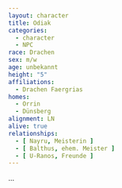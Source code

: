 ```yaml
---
layout: character
title: Odiak
categories:
  - character
  - NPC
race: Drachen
sex: m/w
age: unbekannt
height: "5"
affiliations:
  - Drachen Faergrias
homes:
  - Orrin
  - Dünsberg
alignment: LN
alive: true
relationships:
  - [ Nayru, Meisterin ]
  - [ Balthus, ehem. Meister ]
  - [ U-Ranos, Freunde ]
---
```


...